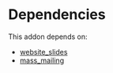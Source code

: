 # Dependencies

This addon depends on:

- [website_slides](../../../../../oca-ocb-website/odoo-bringout-oca-ocb-website_slides)
- [mass_mailing](../../../../odoo-bringout-oca-ocb-mass_mailing)
